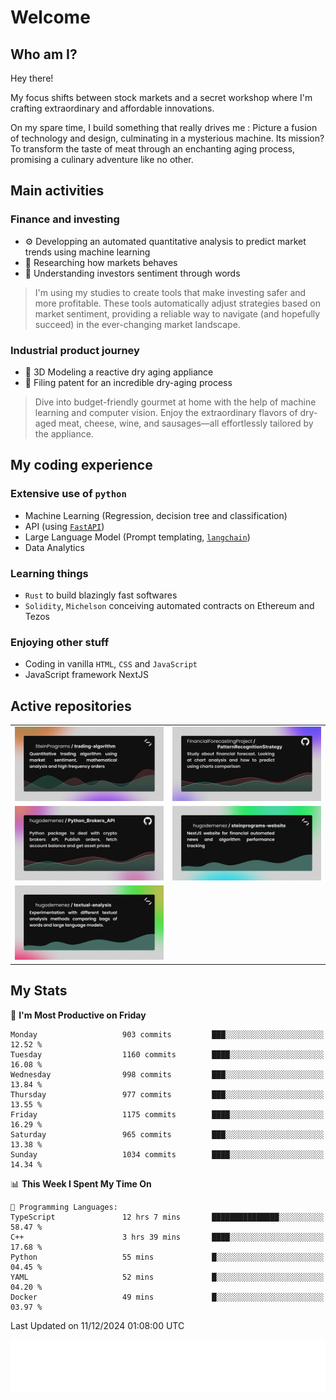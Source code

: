 # Welcome 

## Who am I?

Hey there! 

My focus shifts between stock markets and a secret workshop where I'm crafting extraordinary and affordable innovations. 



On my spare time, I build something that really drives me :
Picture a fusion of technology and design, culminating in a mysterious machine. 
Its mission? To transform the taste of meat through an enchanting aging process, promising a culinary adventure like no other.

## Main activities

### Finance and investing
* ⚙️ Developping an automated quantitative analysis to predict market trends using machine learning
* 📝 Researching how markets behaves
* 🧠 Understanding investors sentiment through words

> I'm using my studies to create tools that make investing safer and more profitable. These tools automatically adjust strategies based on market sentiment, providing a reliable way to navigate (and hopefully succeed) in the ever-changing market landscape.

### Industrial product journey
* 🚀 3D Modeling a reactive dry aging appliance
* 📎 Filing patent for an incredible dry-aging process

> Dive into budget-friendly gourmet at home with the help of machine learning and computer vision. Enjoy the extraordinary flavors of dry-aged meat, cheese, wine, and sausages—all effortlessly tailored by the appliance.

## My coding experience

### Extensive use of `python` 

* Machine Learning (Regression, decision tree and classification)
* API (using [`FastAPI`](https://fastapi.tiangolo.com))
* Large Language Model (Prompt templating, [`langchain`](https://python.langchain.com/docs/get_started/introduction))
* Data Analytics

### Learning things

* `Rust` to build blazingly fast softwares
* `Solidity`, `Michelson` conceiving automated contracts on Ethereum and Tezos

### Enjoying other stuff

* Coding in vanilla `HTML`, `CSS` and `JavaScript` 
* JavaScript framework NextJS
  
## Active repositories
|||
| ------------- | ------------- |
|[![Python Trading Algorithm](assets/base_python_architecture.png)](https://github.com/SteinPrograms/base-python-architecture)|[![Quantitative Prediction](assets/pattern_recognition_strategy.png)](https://github.com/FinancialForecastingProject/PatternRecognitionStrategy.git)|
|[![Broker SDK](assets/python_brokers_api.png)](https://github.com/hugodemenez/Python_Brokers_API)|[![NextJS Website](assets/steinprograms-website.png)](https://github.com/hugodemenez/steinprograms-website)|
|[![Textual](assets/textual-analysis.png)](https://github.com/hugodemenez/textual-analysis)||


## My Stats

<!--START_SECTION:waka-->
📅 **I'm Most Productive on Friday** 

```text
Monday                   903 commits         ███░░░░░░░░░░░░░░░░░░░░░░   12.52 % 
Tuesday                  1160 commits        ████░░░░░░░░░░░░░░░░░░░░░   16.08 % 
Wednesday                998 commits         ███░░░░░░░░░░░░░░░░░░░░░░   13.84 % 
Thursday                 977 commits         ███░░░░░░░░░░░░░░░░░░░░░░   13.55 % 
Friday                   1175 commits        ████░░░░░░░░░░░░░░░░░░░░░   16.29 % 
Saturday                 965 commits         ███░░░░░░░░░░░░░░░░░░░░░░   13.38 % 
Sunday                   1034 commits        ████░░░░░░░░░░░░░░░░░░░░░   14.34 % 
```


📊 **This Week I Spent My Time On** 

```text
💬 Programming Languages: 
TypeScript               12 hrs 7 mins       ███████████████░░░░░░░░░░   58.47 % 
C++                      3 hrs 39 mins       ████░░░░░░░░░░░░░░░░░░░░░   17.68 % 
Python                   55 mins             █░░░░░░░░░░░░░░░░░░░░░░░░   04.45 % 
YAML                     52 mins             █░░░░░░░░░░░░░░░░░░░░░░░░   04.20 % 
Docker                   49 mins             █░░░░░░░░░░░░░░░░░░░░░░░░   03.97 % 
```


 Last Updated on 11/12/2024 01:08:00 UTC
<!--END_SECTION:waka-->

![Coding metrics](metrics.plugin.wakatime.svg)
